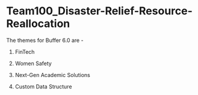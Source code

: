 # Team100_Disaster-Relief-Resource-Reallocation

The themes for Buffer 6.0 are -

1. FinTech

2. Women Safety

3. Next-Gen Academic Solutions

4. Custom Data Structure
